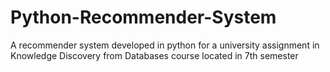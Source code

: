 # Python-Recommender-System
A recommender system developed in python for a university assignment in Knowledge Discovery from Databases course located in 7th semester

